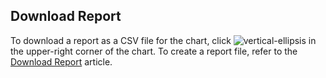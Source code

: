 ## Download Report

To download a report as a CSV file for the chart,
click ![vertical-ellipsis](https://docs.cognigy.com/_assets/icons/vertical-ellipsis.svg) in the upper-right corner of the chart.
To create a report file, refer to the [Download Report](https://docs.cognigy.com/insights/download-reports/) article. 
